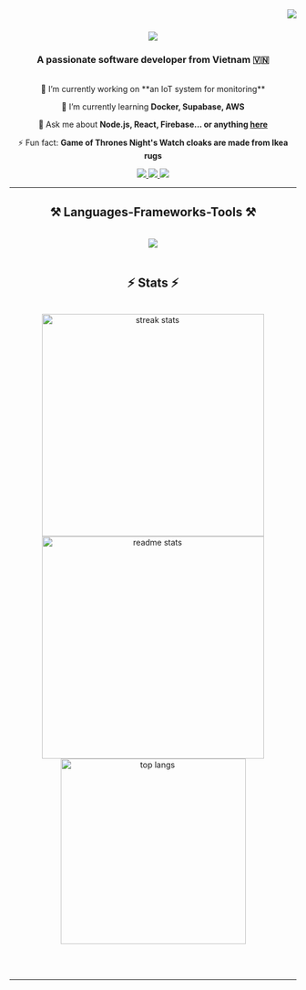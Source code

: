 <img align="right" src="https://visitor-badge.laobi.icu/badge?page_id=DoanCongQui.DoanCongQui" /> 

<h1 align="center"> 
    <img src="https://readme-typing-svg.herokuapp.com/?font=Righteous&size=35&center=true&vCenter=true&width=500&height=70&duration=4000&lines=Hi+There!+👋;+I'm+Quis!;" /> 
</h1> 

<h3 align="center">A passionate software developer from Vietnam 🇻🇳</h3> 
<br/> 

<div align="center">
 🔭 I’m currently working on **an IoT system for monitoring**
 
 🌱 I’m currently learning **Docker, Supabase, AWS**
 
 💬 Ask me about **Node.js, React, Firebase... or anything [here](https://github.com/DoanCongQui/DoanCongQui/issues)**

 ⚡ Fun fact: **Game of Thrones Night's Watch cloaks are made from Ikea rugs**
</div> 

<div align="center"> 
  <a href="mailto:doancongqui@gmail.com">
    <img src="https://img.shields.io/badge/Gmail-333333?style=for-the-badge&logo=gmail&logoColor=red" />
  </a> 
  <a href="https://linkedin.com/in/doancongqui" target="_blank"> 
    <img src="https://img.shields.io/badge/LinkedIn-0077B5?style=for-the-badge&logo=linkedin&logoColor=white" target="_blank" /> 
  </a> 
  <a href="https://doancongqui.github.io" target="_blank"> 
    <img src="https://img.shields.io/badge/Portfolio-FF5722?style=for-the-badge&logo=todoist&logoColor=white" target="_blank" />
  </a> 
</div> 

<hr/> 

<h2 align="center">⚒️ Languages-Frameworks-Tools ⚒️</h2> 
<br/> 
<div align="center"> 
    <img src="https://skillicons.dev/icons?i=c,cpp,rust,python,java" />
<br> 
</div> 
<br/> 

<h2 align="center">⚡ Stats ⚡</h2> 
<br> 
<div align=center> 
  <img width=390 src="https://github-readme-streak-stats-salesp07.vercel.app/?user=DoanCongQui&count_private=true&theme=react&border_radius=10" alt="streak stats"/>
  <img width=390 src="https://github-readme-stats-salesp07.vercel.app/api?username=DoanCongQui&count_private=true&show_icons=true&theme=react&rank_icon=github&border_radius=10" alt="readme stats" /> 
  <br/> 
  <img width=325 align="center" src="https://github-readme-stats-salesp07.vercel.app/api/top-langs/?username=DoanCongQui&hide=HTML&langs_count=8&layout=compact&theme=react&border_radius=10&size_weight=0.5&count_weight=0.5&exclude_repo=github-readme-stats" alt="top langs" /> 
</div>

<br/><br/>
<hr/>
